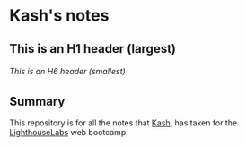 # Kash's notes

## This is an H1 header (largest)

###### This is an H6 header (smallest)

## Summary
This repository is for all the notes that [Kash](https://github.com/Kashus24), has taken for the [LighthouseLabs](https://www.lighthouselabs.ca) web bootcamp.




